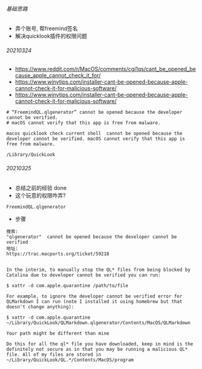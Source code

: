 ###### 基础思路

- 弄个账号, 帮freemind签名
- 解决quicklook插件的权限问题



###### 20210324

- https://www.reddit.com/r/MacOS/comments/cgj1qs/cant_be_opened_because_apple_cannot_check_it_for/
- https://www.winytips.com/installer-cant-be-opened-because-apple-cannot-check-it-for-malicious-software/
- https://www.winytips.com/installer-cant-be-opened-because-apple-cannot-check-it-for-malicious-software/

```
# “FreemindQL.qlgenerator” cannot be opened because the developer cannot be verified.
# macOS cannot verify that this app is free from malware.

macos quicklook check current shell  cannot be opened because the developer cannot be verified. macOS cannot verify that this app is free from malware.

/Library/QuickLook
```



###### 20210325

- 总结之前的经验 done
- 这个玩意的权限咋弄?

```
FreemindQL.qlgenerator
```

- 步骤

```
搜索:
"qlgenerator"  cannot be opened because the developer cannot be verified
地址:
https://trac.macports.org/ticket/59218


In the interim, to manually stop the QL* files from being blocked by Catalina due to developer cannot be verified you can run:

$ xattr -d com.apple.quarantine /path/to/file

For example, to ignore the developer cannot be verified error for QLMarkdown I can run (note I installed it using homebrew but that doesn't change anything):

$ xattr -d com.apple.quarantine ~/Library/QuickLook/QLMarkdown.qlgenerator/Contents/MacOS/QLMarkdown

Your path might be different than mine

Do this for all the ql* file you have downloaded, keep in mind is the definitely not secure as in that you may be running a malicious QL* file. All of my files are stored in ~/Library/QuickLook/QL.*/Contents/MacOS/program
```


